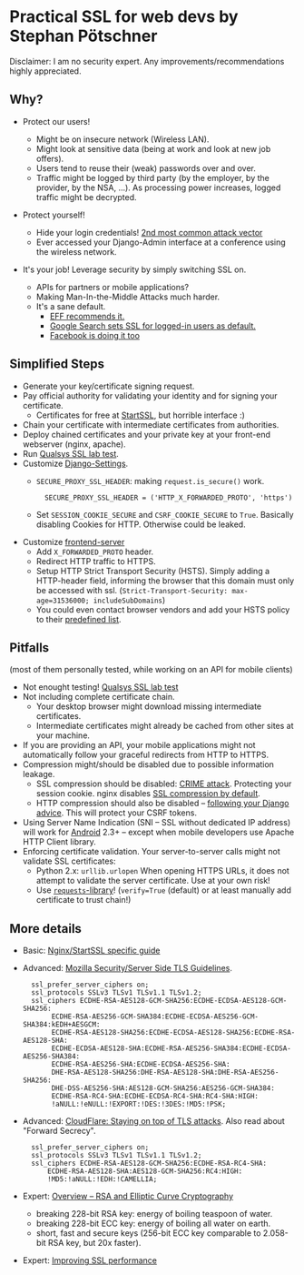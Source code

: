 # Practical SSL for web devs by Stephan Pötschner

Disclaimer: I am no security expert. Any improvements/recommendations highly appreciated.

## Why?

* Protect our users!
    * Might be on insecure network (Wireless LAN).
    * Might look at sensitive data (being at work and look at new job offers).
    * Users tend to reuse their (weak) passwords over and over.
    * Traffic might be logged by third party (by the employer, by the provider,
      by the NSA, ...). As processing power increases, logged traffic might be decrypted.

* Protect yourself!
    * Hide your login credentials! [2nd most common attack vector][1]
    * Ever accessed your Django-Admin interface at a conference using the wireless network.

* It's your job! Leverage security by simply switching SSL on.
    * APIs for partners or mobile applications?
    * Making Man-In-the-Middle Attacks much harder.
    * It's a sane default.
        * [EFF recommends it.][2]
        * [Google Search sets SSL for logged-in users as default.][3]
        * [Facebook is doing it too][4]

[1]: https://www.owasp.org/index.php/Top_10_2013-A2-Broken_Authentication_and_Session_Management
[2]: https://www.eff.org/https-everywhere/deploying-https
[3]: http://googleblog.blogspot.co.at/2011/10/making-search-more-secure.html
[4]: https://www.facebook.com/notes/facebook/a-continued-commitment-to-security/486790652130

## Simplified Steps

* Generate your key/certificate signing request.
* Pay official authority for validating your identity and for signing your certificate.
    * Certificates for free at [StartSSL][5], but horrible interface :)
* Chain your certificate with intermediate certificates from authorities.
* Deploy chained certificates and your private key
  at your front-end webserver (nginx, apache).
* Run [Qualsys SSL lab test][6].
* Customize [Django-Settings][7].
    * `SECURE_PROXY_SSL_HEADER`: making `request.is_secure()` work.

            SECURE_PROXY_SSL_HEADER = ('HTTP_X_FORWARDED_PROTO', 'https')

    * Set `SESSION_COOKIE_SECURE` and `CSRF_COOKIE_SECURE` to `True`.
      Basically disabling Cookies for HTTP. Otherwise could be leaked.
* Customize [frontend-server][8]
    * Add `X_FORWARDED_PROTO` header.
    * Redirect HTTP traffic to HTTPS.
    * Setup HTTP Strict Transport Security (HSTS).
      Simply adding a HTTP-header field, informing the browser that this domain
      must only be accessed with ssl.
      (`Strict-Transport-Security: max-age=31536000; includeSubDomains`)
    * You could even contact browser vendors and add your HSTS policy to
      their [predefined list][9].

[5]: https://startssl.com
[6]: https://www.ssllabs.com/ssltest/analyze.html
[7]: https://docs.djangoproject.com/en/1.6/topics/security/#ssl-https
[8]: https://github.com/h5bp/server-configs-nginx
[9]: https://sites.google.com/a/chromium.org/dev/sts


## Pitfalls

(most of them personally tested, while working on an API for mobile clients)

* Not enought testing! [Qualsys SSL lab test][6]
* Not including complete certificate chain.
    * Your desktop browser might download missing intermediate certificates.
    * Intermediate certificates might already be cached from other sites at your machine.
* If you are providing an API, your mobile applications might not automatically
  follow your graceful redirects from HTTP to HTTPS.
* Compression might/should be disabled due to possible information leakage.
    * SSL compression should be disabled: [CRIME attack][10]. Protecting your session cookie.
      nginx disables [SSL compression by default][11].
    * HTTP compression should also be disabled – [following your Django advice][12].
      This will protect your CSRF tokens.
* Using Server Name Indication (SNI – SSL without dedicated IP address)
  will work for [Android][13] 2.3+ – except when mobile developers use Apache HTTP Client library.
* Enforcing certificate validation.
  Your server-to-server calls might not validate SSL certificates:
    * Python 2.x: `urllib.urlopen`
      When opening HTTPS URLs, it does not attempt to validate the server certificate. Use at your own risk!
    * Use [`requests`-library][14]! (`verify=True` (default) or at least manually add certificate to trust chain!)

[10]: http://security.stackexchange.com/questions/19911/crime-how-to-beat-the-beast-successor
[11]: http://nginx.org/en/CHANGES
[12]: https://www.djangoproject.com/weblog/2013/aug/06/breach-and-django/
[13]: http://developer.android.com/training/articles/security-ssl.html
[14]: http://www.python-requests.org/en/latest/


## More details

* Basic: [Nginx/StartSSL specific guide][15]
* Advanced: [Mozilla Security/Server Side TLS Guidelines][16].

        ssl_prefer_server_ciphers on;
        ssl_protocols SSLv3 TLSv1 TLSv1.1 TLSv1.2;
        ssl_ciphers ECDHE-RSA-AES128-GCM-SHA256:ECDHE-ECDSA-AES128-GCM-SHA256:
             ECDHE-RSA-AES256-GCM-SHA384:ECDHE-ECDSA-AES256-GCM-SHA384:kEDH+AESGCM:
             ECDHE-RSA-AES128-SHA256:ECDHE-ECDSA-AES128-SHA256:ECDHE-RSA-AES128-SHA:
             ECDHE-ECDSA-AES128-SHA:ECDHE-RSA-AES256-SHA384:ECDHE-ECDSA-AES256-SHA384:
             ECDHE-RSA-AES256-SHA:ECDHE-ECDSA-AES256-SHA:
             DHE-RSA-AES128-SHA256:DHE-RSA-AES128-SHA:DHE-RSA-AES256-SHA256:
             DHE-DSS-AES256-SHA:AES128-GCM-SHA256:AES256-GCM-SHA384:
             ECDHE-RSA-RC4-SHA:ECDHE-ECDSA-RC4-SHA:RC4-SHA:HIGH:
             !aNULL:!eNULL:!EXPORT:!DES:!3DES:!MD5:!PSK;

* Advanced: [CloudFlare: Staying on top of TLS attacks][17]. Also read about "Forward Secrecy".

        ssl_prefer_server_ciphers on;
        ssl_protocols SSLv3 TLSv1 TLSv1.1 TLSv1.2;
        ssl_ciphers ECDHE-RSA-AES128-GCM-SHA256:ECDHE-RSA-RC4-SHA:
            ECDHE-RSA-AES128-SHA:AES128-GCM-SHA256:RC4:HIGH:
            !MD5:!aNULL:!EDH:!CAMELLIA;

* Expert: [Overview – RSA and Elliptic Curve Cryptography][18]
    * breaking 228-bit RSA key: energy of boiling teaspoon of water.
    * breaking 228-bit ECC key: energy of boiling all water on earth.
    * short, fast and secure keys (256-bit ECC key comparable to 2.058-bit RSA key, but 20x faster).
* Expert: [Improving SSL performance][19]

[15]: http://www.westphahl.net/blog/2012/01/03/setting-up-https-with-nginx-and-startssl/
[16]: https://wiki.mozilla.org/Security/Server_Side_TLS
[17]: http://blog.cloudflare.com/staying-on-top-of-tls-attacks
[18]: http://arstechnica.com/security/2013/10/a-relatively-easy-to-understand-primer-on-elliptic-curve-cryptography/
[19]: https://www.imperialviolet.org/2010/06/25/overclocking-ssl.html
